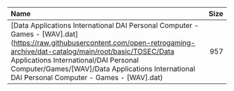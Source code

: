 |Name|Size|
|:---|---:|
|[Data Applications International DAI Personal Computer - Games - [WAV].dat](https://raw.githubusercontent.com/open-retrogaming-archive/dat-catalog/main/root/basic/TOSEC/Data Applications International/DAI Personal Computer/Games/[WAV]/Data Applications International DAI Personal Computer - Games - [WAV].dat)|957|
